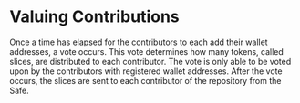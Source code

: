 # Valuing Contributions

Once a time has elapsed for the contributors to each add their wallet addresses, a vote occurs. This vote determines how many tokens, called slices, are distributed to each contributor. The vote is only able to be voted upon by the contributors with registered wallet addresses. After the vote occurs, the slices are sent to each contributor of the repository from the Safe.&#x20;
